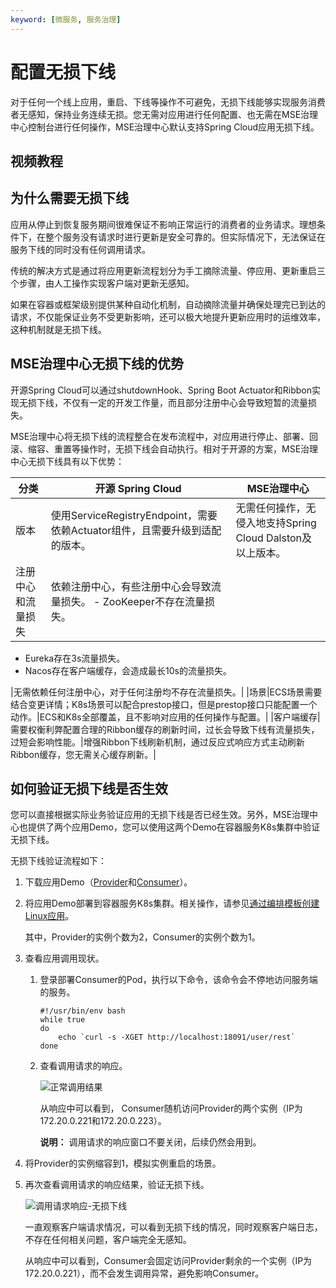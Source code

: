```yaml
---
keyword: [微服务, 服务治理]
---
```


# 配置无损下线

对于任何一个线上应用，重启、下线等操作不可避免，无损下线能够实现服务消费者无感知，保持业务连续无损。您无需对应用进行任何配置、也无需在MSE治理中心控制台进行任何操作，MSE治理中心默认支持Spring Cloud应用无损下线。

## 视频教程



## 为什么需要无损下线

应用从停止到恢复服务期间很难保证不影响正常运行的消费者的业务请求。理想条件下，在整个服务没有请求时进行更新是安全可靠的。但实际情况下，无法保证在服务下线的同时没有任何调用请求。

传统的解决方式是通过将应用更新流程划分为手工摘除流量、停应用、更新重启三个步骤，由人工操作实现客户端对更新无感知。

如果在容器或框架级别提供某种自动化机制，自动摘除流量并确保处理完已到达的请求，不仅能保证业务不受更新影响，还可以极大地提升更新应用时的运维效率，这种机制就是无损下线。

## MSE治理中心无损下线的优势

开源Spring Cloud可以通过shutdownHook、Spring Boot Actuator和Ribbon实现无损下线，不仅有一定的开发工作量，而且部分注册中心会导致短暂的流量损失。

MSE治理中心将无损下线的流程整合在发布流程中，对应用进行停止、部署、回滚、缩容、重置等操作时，无损下线会自动执行。相对于开源的方案，MSE治理中心无损下线具有以下优势：

|分类|开源 Spring Cloud|MSE治理中心|
|--|---------------|-------|
|版本|使用ServiceRegistryEndpoint，需要依赖Actuator组件，且需要升级到适配的版本。|无需任何操作，无侵入地支持Spring Cloud Dalston及以上版本。|
|注册中心和流量损失|依赖注册中心，有些注册中心会导致流量损失。 -   ZooKeeper不存在流量损失。
-   Eureka存在3s流量损失。
-   Nacos存在客户端缓存，会造成最长10s的流量损失。

|无需依赖任何注册中心，对于任何注册均不存在流量损失。|
|场景|ECS场景需要结合变更详情；K8s场景可以配合prestop接口，但是prestop接口只能配置一个动作。|ECS和K8s全部覆盖，且不影响对应用的任何操作与配置。|
|客户端缓存|需要权衡利弊配置合理的Ribbon缓存的刷新时间，过长会导致下线有流量损失，过短会影响性能。|增强Ribbon下线刷新机制，通过反应式响应方式主动刷新Ribbon缓存，您无需关心缓存刷新。|

## 如何验证无损下线是否生效

您可以直接根据实际业务验证应用的无损下线是否已经生效。另外，MSE治理中心也提供了两个应用Demo，您可以使用这两个Demo在容器服务K8s集群中验证无损下线。

无损下线验证流程如下：

1.  下载应用Demo（[Provider](http://shutdown.oss-cn-hangzhou.aliyuncs.com/sc/sc-provider-G-gray1-0.0.1-SNAPSHOT.jar)和[Consumer](http://shutdown.oss-cn-hangzhou.aliyuncs.com/sc/sc-consumer-G-gray-0.0.1-SNAPSHOT.jar)）。

2.  将应用Demo部署到容器服务K8s集群。相关操作，请参见[通过编排模板创建Linux应用](/cn.zh-CN/Kubernetes集群用户指南/应用管理/通过编排模板创建Linux应用.md)。

    其中，Provider的实例个数为2，Consumer的实例个数为1。

3.  查看应用调用现状。

    1.  登录部署Consumer的Pod，执行以下命令，该命令会不停地访问服务端的服务。

        ```
        #!/usr/bin/env bash
        while true
        do
            echo `curl -s -XGET http://localhost:18091/user/rest`
        done
        ```

    2.  查看调用请求的响应。

        ![正常调用结果](https://static-aliyun-doc.oss-accelerate.aliyuncs.com/assets/img/zh-CN/9859209951/p94859.png)

        从响应中可以看到， Consumer随机访问Provider的两个实例（IP为172.20.0.221和172.20.0.223）。

        **说明：** 调用请求的响应窗口不要关闭，后续仍然会用到。

4.  将Provider的实例缩容到1，模拟实例重启的场景。

5.  再次查看调用请求的响应结果，验证无损下线。

    ![调用请求响应-无损下线](https://static-aliyun-doc.oss-accelerate.aliyuncs.com/assets/img/zh-CN/9859209951/p94872.png)

    一直观察客户端请求情况，可以看到无损下线的情况，同时观察客户端日志，不存在任何相关问题，客户端完全无感知。

    从响应中可以看到，Consumer会固定访问Provider剩余的一个实例（IP为172.20.0.221），而不会发生调用异常，避免影响Consumer。


